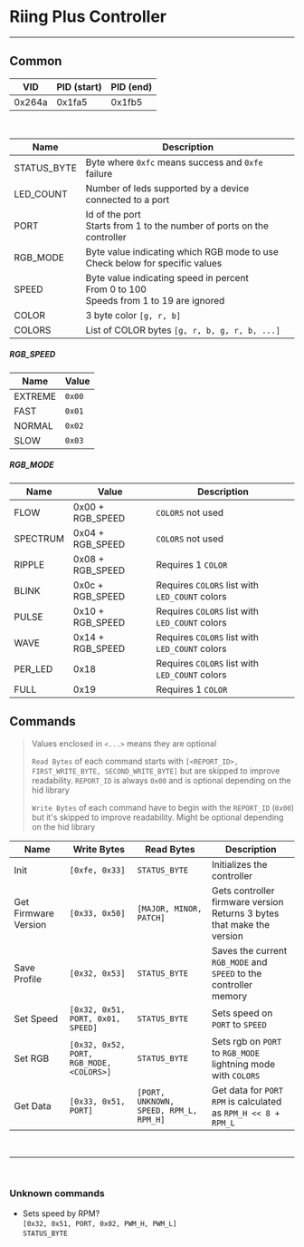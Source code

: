 # Riing Plus Controller
---

## Common

| VID    | PID (start) | PID (end) |
|--------|-------------|-----------|
| 0x264a | 0x1fa5      | 0x1fb5    |

<br>

|  Name       | Description                                                                                |
|-------------|--------------------------------------------------------------------------------------------|
| STATUS_BYTE | Byte where `0xfc` means success and `0xfe` failure                                         |
| LED_COUNT   | Number of leds supported by a device connected to a port                                   |
| PORT        | Id of the port<br>Starts from 1 to the number of ports on the controller                   |
| RGB_MODE    | Byte value indicating which RGB mode to use<br>Check below for specific values             |
| SPEED       | Byte value indicating speed in percent<br>From 0 to 100<br>Speeds from 1 to 19 are ignored |
| COLOR       | 3 byte color `[g, r, b]`                                                                   |
| COLORS      | List of COLOR bytes `[g, r, b, g, r, b, ...]`                                              |

##### RGB_SPEED

| Name    | Value  |
|---------|--------|
| EXTREME | `0x00` |
| FAST    | `0x01` |
| NORMAL  | `0x02` |
| SLOW    | `0x03` |

##### RGB_MODE

| Name     | Value            | Description
|----------|------------------|------------------------------------------------|
| FLOW     | 0x00 + RGB_SPEED | `COLORS` not used                              |
| SPECTRUM | 0x04 + RGB_SPEED | `COLORS` not used                              |
| RIPPLE   | 0x08 + RGB_SPEED | Requires 1 `COLOR`                             |
| BLINK    | 0x0c + RGB_SPEED | Requires `COLORS` list with `LED_COUNT` colors |
| PULSE    | 0x10 + RGB_SPEED | Requires `COLORS` list with `LED_COUNT` colors |
| WAVE     | 0x14 + RGB_SPEED | Requires `COLORS` list with `LED_COUNT` colors |
| PER_LED  | 0x18             | Requires `COLORS` list with `LED_COUNT` colors |
| FULL     | 0x19             | Requires 1 `COLOR`                             |

## Commands

> Values enclosed in `<...>` means they are optional
>
> `Read Bytes` of each command starts with `[<REPORT_ID>, FIRST_WRITE_BYTE, SECOND_WRITE_BYTE]` 
> but are skipped to improve readability. `REPORT_ID` is always `0x00` and is optional depending on the hid library
> 
> `Write Bytes` of each command have to begin with the `REPORT_ID` (`0x00`) but it's skipped to improve readability. Might be optional depending on the hid library

| Name                 | Write Bytes                              | Read Bytes                             | Description                                                               |
|----------------------|------------------------------------------|----------------------------------------|---------------------------------------------------------------------------|
| Init                 | `[0xfe, 0x33]`                           | `STATUS_BYTE`                          | Initializes the controller                                                |
| Get Firmware Version | `[0x33, 0x50]`                           | `[MAJOR, MINOR, PATCH]`                | Gets controller firmware version<br>Returns 3 bytes that make the version |
| Save Profile         | `[0x32, 0x53]`                           | `STATUS_BYTE`                          | Saves the current `RGB_MODE` and `SPEED` to the controller memory         |
| Set Speed            | `[0x32, 0x51, PORT, 0x01, SPEED]`        | `STATUS_BYTE`                          | Sets speed on `PORT` to `SPEED`                                           |
| Set RGB              | `[0x32, 0x52, PORT, RGB_MODE, <COLORS>]` | `STATUS_BYTE`                          | Sets rgb on `PORT` to `RGB_MODE`<br>lightning mode with `COLORS`          |
| Get Data             | `[0x33, 0x51, PORT]`                     | `[PORT, UNKNOWN, SPEED, RPM_L, RPM_H]` | Get data for `PORT`<br>`RPM` is calculated as `RPM_H << 8 + RPM_L`        |

<br>

---

<br>

### Unknown commands
* Sets speed by RPM?<br>`[0x32, 0x51, PORT, 0x02, PWM_H, PWM_L]`<br>`STATUS_BYTE`
